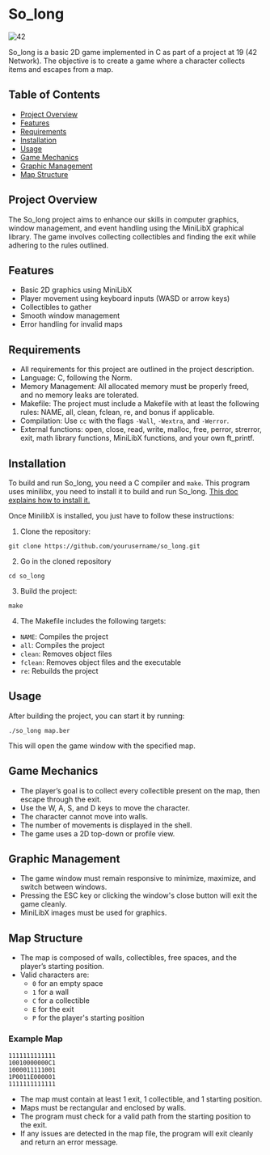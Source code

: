 # So_long
![42](https://img.shields.io/badge/School-42-black?style=flat-square&logo=42)

So_long is a basic 2D game implemented in C as part of a project at 19 (42 Network). The objective is to create a game where a character collects items and escapes from a map. 

## Table of Contents

- [Project Overview](#project-overview)
- [Features](#features)
- [Requirements](#requirements)
- [Installation](#installation)
- [Usage](#usage)
- [Game Mechanics](#game-mechanics)
- [Graphic Management](#graphic-management)
- [Map Structure](#map-structure)

## Project Overview

The So_long project aims to enhance our skills in computer graphics, window management, and event handling using the MiniLibX graphical library. The game involves collecting collectibles and finding the exit while adhering to the rules outlined.

## Features

- Basic 2D graphics using MiniLibX
- Player movement using keyboard inputs (WASD or arrow keys)
- Collectibles to gather
- Smooth window management
- Error handling for invalid maps

## Requirements

- All requirements for this project are outlined in the project description.
- Language: C, following the Norm.
- Memory Management: All allocated memory must be properly freed, and no memory leaks are tolerated.
- Makefile: The project must include a Makefile with at least the following rules: NAME, all, clean, fclean, re, and bonus if applicable.
- Compilation: Use `cc` with the flags `-Wall`, `-Wextra`, and `-Werror`.
- External functions: open, close, read, write, malloc, free, perror, strerror, exit, math library functions, MiniLibX functions, and your own ft_printf.

## Installation

To build and run So_long, you need a C compiler and `make`. This program uses minilibx, you need to install it to build and run So_long. [This doc explains how to install it.](https://harm-smits.github.io/42docs/libs/minilibx/getting_started.html)

Once MinilibX is installed, you just have to follow these instructions:

1. Clone the repository:
```
git clone https://github.com/yourusername/so_long.git
```
2. Go in the cloned repository
```
cd so_long
```
3. Build the project:
```
make
```
4. The Makefile includes the following targets:
- `NAME`: Compiles the project
- `all`: Compiles the project
- `clean`: Removes object files
- `fclean`: Removes object files and the executable
- `re`: Rebuilds the project

## Usage

After building the project, you can start it by running:
```
./so_long map.ber
```
This will open the game window with the specified map.

## Game Mechanics

- The player’s goal is to collect every collectible present on the map, then escape through the exit.
- Use the W, A, S, and D keys to move the character.
- The character cannot move into walls.
- The number of movements is displayed in the shell.
- The game uses a 2D top-down or profile view.

## Graphic Management

- The game window must remain responsive to minimize, maximize, and switch between windows.
- Pressing the ESC key or clicking the window's close button will exit the game cleanly.
- MiniLibX images must be used for graphics.

## Map Structure

- The map is composed of walls, collectibles, free spaces, and the player’s starting position.
- Valid characters are: 
  - `0` for an empty space
  - `1` for a wall
  - `C` for a collectible
  - `E` for the exit
  - `P` for the player's starting position

### Example Map
```
1111111111111
10010000000C1
1000011111001
1P0011E000001
1111111111111
```


- The map must contain at least 1 exit, 1 collectible, and 1 starting position.
- Maps must be rectangular and enclosed by walls.
- The program must check for a valid path from the starting position to the exit.
- If any issues are detected in the map file, the program will exit cleanly and return an error message.

